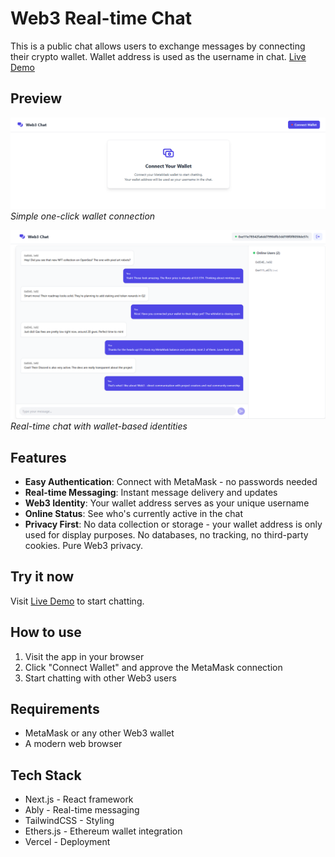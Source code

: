 # Web3 Real-time Chat

This is a public chat allows users to exchange messages by connecting their crypto wallet. Wallet address is used as the username in chat. [Live Demo](https://real-time-chat-metamask.vercel.app/)

## Preview

![Connect Wallet Screen](./public/connect-wallet.png)
*Simple one-click wallet connection*

![Chat Interface](./public/real-time-chat.png)
*Real-time chat with wallet-based identities*

## Features

- **Easy Authentication**: Connect with MetaMask - no passwords needed
- **Real-time Messaging**: Instant message delivery and updates
- **Web3 Identity**: Your wallet address serves as your unique username
- **Online Status**: See who's currently active in the chat
- **Privacy First**: No data collection or storage - your wallet address is only used for display purposes. No databases, no tracking, no third-party cookies. Pure Web3 privacy.

## Try it now

Visit [Live Demo](https://real-time-chat-metamask.vercel.app/) to start chatting.

## How to use

1. Visit the app in your browser
2. Click "Connect Wallet" and approve the MetaMask connection
3. Start chatting with other Web3 users

## Requirements

- MetaMask or any other Web3 wallet
- A modern web browser

## Tech Stack
- Next.js - React framework
- Ably - Real-time messaging
- TailwindCSS - Styling
- Ethers.js - Ethereum wallet integration
- Vercel - Deployment

